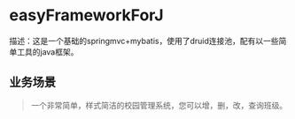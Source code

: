 # easyFrameworkForJ
描述：这是一个基础的springmvc+mybatis，使用了druid连接池，配有以一些简单工具的java框架。
## 业务场景
> 一个非常简单，样式简洁的校园管理系统，您可以增，删，改，查询班级。
